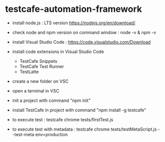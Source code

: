 # testcafe-automation-framework

- install node.js : LTS version https://nodejs.org/en/download/
- check node and npm version on command window : node -v & npm -v
- install Visual Studio Code : https://code.visualstudio.com/Download
- install code extensions in Visual Studio Code
    - TestCafe Snippets
    - TestCafe Test Runner
    - TestLatte

- create a new folder on VSC
- open a terminal in VSC
- init a project with command "npm init"
- install TestCafe in project with command "npm install -g testcafe"

- to execute test : testcafe chrome tests/firstTest.js
- to execute test with metadata : testcafe chrome tests/testMetaScript.js --test-meta env=production
